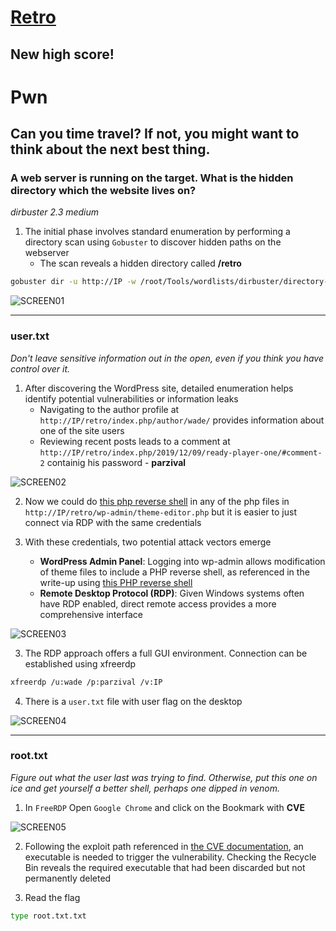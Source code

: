# [Retro](https://tryhackme.com/room/retro)

## New high score!

# Pwn

## Can you time travel? If not, you might want to think about the next best thing.

### A web server is running on the target. What is the hidden directory which the website lives on?

_dirbuster 2.3 medium_

1. The initial phase involves standard enumeration by performing a directory scan using `Gobuster` to discover hidden paths on the webserver
   - The scan reveals a hidden directory called **/retro**

```bash
gobuster dir -u http://IP -w /root/Tools/wordlists/dirbuster/directory-list-2.3-medium.txt
```

![SCREEN01](https://github.com/user-attachments/assets/c1fe1f7e-04e3-4565-a559-ed4346012363)

---

### user.txt

_Don't leave sensitive information out in the open, even if you think you have control over it._

1. After discovering the WordPress site, detailed enumeration helps identify potential vulnerabilities or information leaks
   - Navigating to the author profile at `http://IP/retro/index.php/author/wade/` provides information about one of the site users
   - Reviewing recent posts leads to a comment at `http://IP/retro/index.php/2019/12/09/ready-player-one/#comment-2` containig his password - **parzival**

![SCREEN02](https://github.com/user-attachments/assets/489f59e4-f936-4b13-b251-e51a8d4a988c)

2. Now we could do [this php reverse shell](https://github.com/ivan-sincek/php-reverse-shell/blob/master/src/reverse/php_reverse_shell.php) in any of the php files in `http://IP/retro/wp-admin/theme-editor.php` but it is easier to just connect via RDP with the same credentials

3. With these credentials, two potential attack vectors emerge
   - **WordPress Admin Panel**: Logging into wp-admin allows modification of theme files to include a PHP reverse shell, as referenced in the write-up using [this PHP reverse shell](https://github.com/ivan-sincek/php-reverse-shell/blob/master/src/reverse/php_reverse_shell.php)
   - **Remote Desktop Protocol (RDP)**: Given Windows systems often have RDP enabled, direct remote access provides a more comprehensive interface

![SCREEN03](https://github.com/user-attachments/assets/99590b3b-9c6c-436f-8569-f883ab272304)

3. The RDP approach offers a full GUI environment. Connection can be established using xfreerdp

```bash
xfreerdp /u:wade /p:parzival /v:IP
```

4. There is a `user.txt` file with user flag on the desktop

![SCREEN04](https://github.com/user-attachments/assets/3e7a4849-eccc-4c6a-8f30-82c16cd02259)

---

### root.txt

_Figure out what the user last was trying to find. Otherwise, put this one on ice and get yourself a better shell, perhaps one dipped in venom._

1. In `FreeRDP` Open `Google Chrome` and click on the Bookmark with **CVE**

![SCREEN05](https://github.com/user-attachments/assets/ea89996c-fa01-4021-b059-04f057038ec4)

2. Following the exploit path referenced in [the CVE documentation](https://github.com/nobodyatall648/CVE-2019-1388?tab=readme-ov-file#cve-2019-1388--abuse-uac-windows-certificate-dialog), an executable is needed to trigger the vulnerability. Checking the Recycle Bin reveals the required executable that had been discarded but not permanently deleted

3. Read the flag

```bash
type root.txt.txt
```
